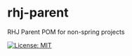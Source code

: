# rhj-parent
RHJ Parent POM for non-spring projects

[![License: MIT](https://img.shields.io/badge/License-MIT-yellow.svg)](LICENSE)
